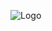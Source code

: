 ![Logo](https://github.com/Sushantdbg/reviveMyUSB/blob/main/Assets/reviveMyUSB%F0%9F%92%BE_.png?raw=true)

